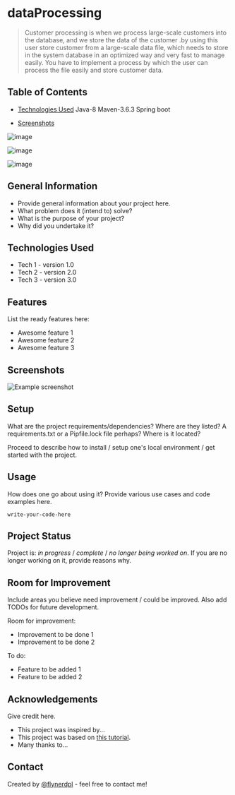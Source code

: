 # dataProcessing
> Customer processing is when we process large-scale customers into the database, and
we store the data of the customer .by using this user store customer from a large-scale
data file, which needs to store in the system database in an optimized way and very fast
to manage easily. You have to implement a process by which the user can process the
file easily and store customer data.


## Table of Contents
* [Technologies Used](#technologies-used)
Java-8
Maven-3.6.3
Spring boot

* [Screenshots](#screenshots)

![image](https://user-images.githubusercontent.com/59245133/204107347-0abad9cc-75dc-4fee-b72f-472b29c0a3e2.png)

![image](https://user-images.githubusercontent.com/59245133/204107386-48696b1b-8b4a-4575-9315-ab7fec02768a.png)

![image](https://user-images.githubusercontent.com/59245133/204107599-9170f53f-c172-44b3-9713-4d5aa0d3412b.png)



## General Information
- Provide general information about your project here.
- What problem does it (intend to) solve?
- What is the purpose of your project?
- Why did you undertake it?
<!-- You don't have to answer all the questions - just the ones relevant to your project. -->


## Technologies Used
- Tech 1 - version 1.0
- Tech 2 - version 2.0
- Tech 3 - version 3.0


## Features
List the ready features here:
- Awesome feature 1
- Awesome feature 2
- Awesome feature 3


## Screenshots
![Example screenshot](./img/screenshot.png)
<!-- If you have screenshots you'd like to share, include them here. -->


## Setup
What are the project requirements/dependencies? Where are they listed? A requirements.txt or a Pipfile.lock file perhaps? Where is it located?

Proceed to describe how to install / setup one's local environment / get started with the project.


## Usage
How does one go about using it?
Provide various use cases and code examples here.

`write-your-code-here`


## Project Status
Project is: _in progress_ / _complete_ / _no longer being worked on_. If you are no longer working on it, provide reasons why.


## Room for Improvement
Include areas you believe need improvement / could be improved. Also add TODOs for future development.

Room for improvement:
- Improvement to be done 1
- Improvement to be done 2

To do:
- Feature to be added 1
- Feature to be added 2


## Acknowledgements
Give credit here.
- This project was inspired by...
- This project was based on [this tutorial](https://www.example.com).
- Many thanks to...


## Contact
Created by [@flynerdpl](https://www.flynerd.pl/) - feel free to contact me!


<!-- Optional -->
<!-- ## License -->
<!-- This project is open source and available under the [... License](). -->

<!-- You don't have to include all sections - just the one's relevant to your project -->
